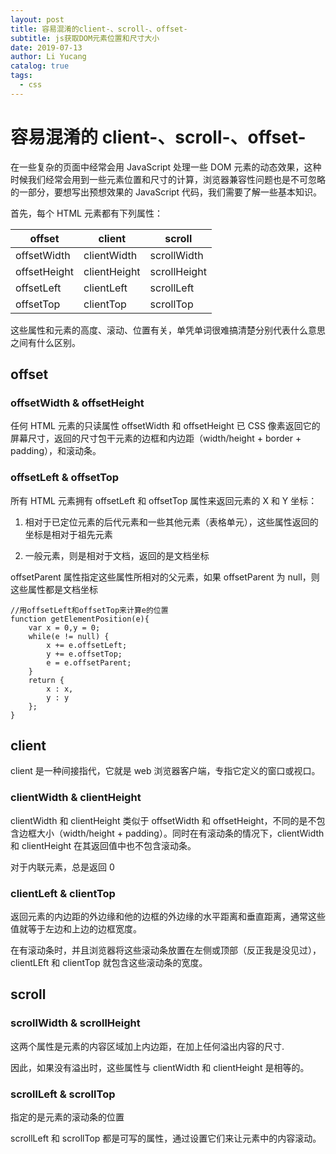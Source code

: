 ```yaml
---
layout: post
title: 容易混淆的client-、scroll-、offset-
subtitle: js获取DOM元素位置和尺寸大小
date: 2019-07-13
author: Li Yucang
catalog: true
tags:
  - css
---
```


# 容易混淆的 client-、scroll-、offset-

在一些复杂的页面中经常会用 JavaScript 处理一些 DOM 元素的动态效果，这种时候我们经常会用到一些元素位置和尺寸的计算，浏览器兼容性问题也是不可忽略的一部分，要想写出预想效果的 JavaScript 代码，我们需要了解一些基本知识。

首先，每个 HTML 元素都有下列属性：

| offset       | client       | scroll       |
| ------------ | ------------ | ------------ |
| offsetWidth  | clientWidth  | scrollWidth  |
| offsetHeight | clientHeight | scrollHeight |
| offsetLeft   | clientLeft   | scrollLeft   |
| offsetTop    | clientTop    | scrollTop    |

这些属性和元素的高度、滚动、位置有关，单凭单词很难搞清楚分别代表什么意思之间有什么区别。

## offset

### offsetWidth & offsetHeight

任何 HTML 元素的只读属性 offsetWidth 和 offsetHeight 已 CSS 像素返回它的屏幕尺寸，返回的尺寸包干元素的边框和内边距（width/height + border + padding），和滚动条。

### offsetLeft & offsetTop

所有 HTML 元素拥有 offsetLeft 和 offsetTop 属性来返回元素的 X 和 Y 坐标：

1. 相对于已定位元素的后代元素和一些其他元素（表格单元），这些属性返回的坐标是相对于祖先元素

2. 一般元素，则是相对于文档，返回的是文档坐标

offsetParent 属性指定这些属性所相对的父元素，如果 offsetParent 为 null，则这些属性都是文档坐标

```
//用offsetLeft和offsetTop来计算e的位置
function getElementPosition(e){
    var x = 0,y = 0;
    while(e != null) {
        x += e.offsetLeft;
        y += e.offsetTop;
        e = e.offsetParent;
    }
    return {
        x : x,
        y : y
    };
}
```

## client

client 是一种间接指代，它就是 web 浏览器客户端，专指它定义的窗口或视口。

### clientWidth & clientHeight

clientWidth 和 clientHeight 类似于 offsetWidth 和 offsetHeight，不同的是不包含边框大小（width/height + padding）。同时在有滚动条的情况下，clientWidth 和 clientHeight 在其返回值中也不包含滚动条。

对于内联元素，总是返回 0

### clientLeft & clientTop

返回元素的内边距的外边缘和他的边框的外边缘的水平距离和垂直距离，通常这些值就等于左边和上边的边框宽度。

在有滚动条时，并且浏览器将这些滚动条放置在左侧或顶部（反正我是没见过），clientLEft 和 clientTop 就包含这些滚动条的宽度。

## scroll

### scrollWidth & scrollHeight

这两个属性是元素的内容区域加上内边距，在加上任何溢出内容的尺寸.

因此，如果没有溢出时，这些属性与 clientWidth 和 clientHeight 是相等的。

### scrollLeft & scrollTop

指定的是元素的滚动条的位置

scrollLeft 和 scrollTop 都是可写的属性，通过设置它们来让元素中的内容滚动。
